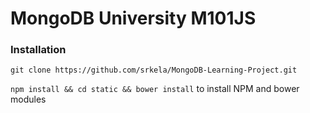 # MongoDB University M101JS

### Installation

`git clone https://github.com/srkela/MongoDB-Learning-Project.git`

`npm install && cd static && bower install` to install NPM and bower modules 


